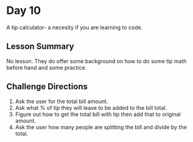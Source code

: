 # Day 10
A tip calculator- a necesity if you are learning to code. 
## Lesson Summary
No lesson. They do offer some background on how to do some tip math before hand and some practice. 
## Challenge Directions
1. Ask the user for the total bill amount.
2. Ask what % of tip they will leave to be added to the bill total.
3. Figure out how to get the total bill with tip then add that to original amount.
4. Ask the user how many people are splitting the bill and divide by the total.
